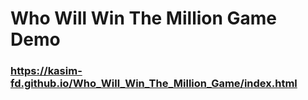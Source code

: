 # Who Will Win The Million Game Demo
### https://kasim-fd.github.io/Who_Will_Win_The_Million_Game/index.html
